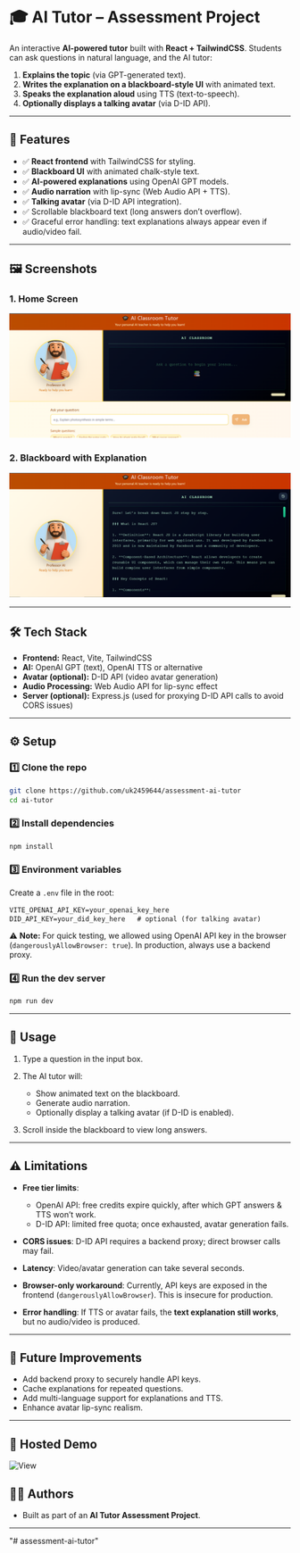 # 🎓 AI Tutor – Assessment Project

An interactive **AI-powered tutor** built with **React + TailwindCSS**.
Students can ask questions in natural language, and the AI tutor:

1. **Explains the topic** (via GPT-generated text).
2. **Writes the explanation on a blackboard-style UI** with animated text.
3. **Speaks the explanation aloud** using TTS (text-to-speech).
4. **Optionally displays a talking avatar** (via D-ID API).

---

## 🚀 Features

* ✅ **React frontend** with TailwindCSS for styling.
* ✅ **Blackboard UI** with animated chalk-style text.
* ✅ **AI-powered explanations** using OpenAI GPT models.
* ✅ **Audio narration** with lip-sync (Web Audio API + TTS).
* ✅ **Talking avatar** (via D-ID API integration).
* ✅ Scrollable blackboard text (long answers don’t overflow).
* ✅ Graceful error handling: text explanations always appear even if audio/video fail.

---

## 🖼️ Screenshots

### 1. Home Screen

![Home Screen](screenshots/home.png)

### 2. Blackboard with Explanation

![Blackboard Explanation](screenshots/blackboard.png)

---

## 🛠️ Tech Stack

* **Frontend:** React, Vite, TailwindCSS
* **AI:** OpenAI GPT (text), OpenAI TTS or alternative
* **Avatar (optional):** D-ID API (video avatar generation)
* **Audio Processing:** Web Audio API for lip-sync effect
* **Server (optional):** Express.js (used for proxying D-ID API calls to avoid CORS issues)

---

## ⚙️ Setup

### 1️⃣ Clone the repo

```bash
git clone https://github.com/uk2459644/assessment-ai-tutor
cd ai-tutor
```

### 2️⃣ Install dependencies

```bash
npm install
```

### 3️⃣ Environment variables

Create a `.env` file in the root:

```env
VITE_OPENAI_API_KEY=your_openai_key_here
DID_API_KEY=your_did_key_here   # optional (for talking avatar)
```

⚠️ **Note:** For quick testing, we allowed using OpenAI API key in the browser (`dangerouslyAllowBrowser: true`). In production, always use a backend proxy.

### 4️⃣ Run the dev server

```bash
npm run dev
```

---

## 📖 Usage

1. Type a question in the input box.
2. The AI tutor will:

   * Show animated text on the blackboard.
   * Generate audio narration.
   * Optionally display a talking avatar (if D-ID is enabled).
3. Scroll inside the blackboard to view long answers.

---

## ⚠️ Limitations

* **Free tier limits**:

  * OpenAI API: free credits expire quickly, after which GPT answers & TTS won’t work.
  * D-ID API: limited free quota; once exhausted, avatar generation fails.
* **CORS issues**: D-ID API requires a backend proxy; direct browser calls may fail.
* **Latency**: Video/avatar generation can take several seconds.
* **Browser-only workaround**: Currently, API keys are exposed in the frontend (`dangerouslyAllowBrowser`). This is insecure for production.
* **Error handling**: If TTS or avatar fails, the **text explanation still works**, but no audio/video is produced.

---

## 📌 Future Improvements

* Add backend proxy to securely handle API keys.
* Cache explanations for repeated questions.
* Add multi-language support for explanations and TTS.
* Enhance avatar lip-sync realism.

---

## 📌 Hosted Demo
![View](https://assessment-ai-tutor.vercel.app/)

## 👨‍💻 Authors

* Built as part of an **AI Tutor Assessment Project**.

---
"# assessment-ai-tutor" 

